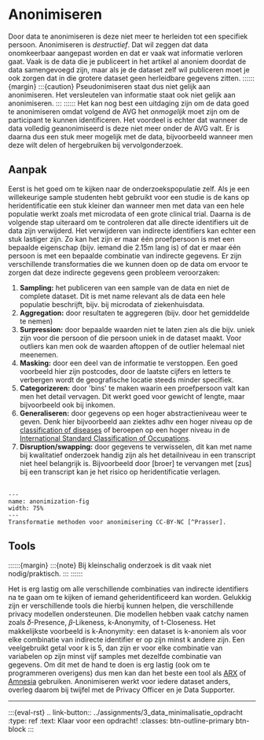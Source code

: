 # Anonimiseren

Door data te anonimiseren is deze niet meer te herleiden tot een specifiek persoon. Anonimiseren is
*destructief*. Dat wil zeggen dat data onomkeerbaar aangepast worden en dat er vaak wat informatie verloren
gaat. Vaak is de data die je publiceert in het artikel al anoniem doordat de data samengevoegd zijn, maar als je de
dataset zelf wil publiceren moet je ook zorgen dat in die grotere dataset geen herleidbare gegevens zitten.
::::::{margin}
:::{caution}
Pseudonimiseren staat dus niet gelijk aan anonimiseren. Het versleutelen van informatie staat ook niet gelijk aan 
anonimiseren.
:::
::::::
Het kan nog best een uitdaging zijn om de data goed te anonimiseren omdat volgend de AVG het *onmogelijk* moet zijn om
de participant te kunnen identificeren. Het voordeel is echter dat wanneer de data volledig geanonimiseerd is deze niet 
meer onder de AVG valt. Er is daarna dus een stuk meer mogelijk met de data, bijvoorbeeld wanneer men deze wilt delen
of hergebruiken bij vervolgonderzoek.

## Aanpak

Eerst is het goed om te kijken naar de onderzoekspopulatie zelf. Als je een willekeurige sample studenten hebt gebruikt
voor een studie is de kans op heridentificatie een stuk kleiner dan wanneer men met data van een hele populatie werkt 
zoals met microdata of een grote clinical trial. Daarna is de volgende stap uiteraard om te controleren dat alle directe 
identifiers uit de data zijn verwijderd. Het verwijderen van indirecte identifiers kan echter een stuk lastiger zijn. 
Zo kan het zijn er maar één proefpersoon is met een bepaalde eigenschap (bijv. iemand die 2.15m lang is) of dat er maar
één persoon is met een bepaalde combinatie van indirecte gegevens. Er zijn verschillende transformaties die we kunnen 
doen op de data om ervoor te zorgen dat deze indirecte gegevens geen probleem veroorzaken:

1. **Sampling:** het publiceren van een sample van de data en niet de complete dataset. Dit is met name relevant als de data
een hele populatie beschrijft, bijv. bij microdata of ziekenhuisdata.
1. **Aggregation:** door resultaten te aggregeren (bijv. door het gemiddelde te nemen)
1. **Surpression:** door bepaalde waarden niet te laten zien als die bijv. uniek zijn voor die persoon of die persoon uniek
in de dataset maakt. Voor outliers kan men ook de waarden aftoppen of de outlier helemaal niet meenemen.
1. **Masking:** door een deel van de informatie te verstoppen. Een goed voorbeeld hier zijn postcodes, door de laatste cijfers
en letters te verbergen wordt de geografische locatie steeds minder specifiek.
1. **Categorizeren:** door 'bins' te maken waarin een proefpersoon valt kan men het detail vervagen. Dit werkt goed voor gewicht
of lengte, maar bijvoorbeeld ook bij inkomen.
1. **Generaliseren:** door gegevens op een hoger abstractieniveau weer te geven. Denk hier bijvoorbeeld aan ziektes 
adhv een hoger niveau op de [classification of diseases](https://www.who.int/standards/classifications/classification-of-diseases) 
of beroepen op een hoger niveau in de [International Standard Classification of Occupations](http://www.ilo.org/public/english/bureau/stat/isco/isco08/index.htm).
1. **Disruption/swapping:** door gegevens te verwisselen, dit kan met name bij kwalitatief onderzoek handig zijn als het
detailniveau in een transcript niet heel belangrijk is. Bijvoorbeeld door \[broer\] te vervangen met \[zus\] bij een 
transcript kan je het risico op heridentificatie verlagen.
<br><br>

```{figure} ../figures/prasser_transformation_methods.webp
---
name: anonimization-fig
width: 75%
---
Transformatie methoden voor anonimisering CC-BY-NC [^Prasser].
```

## Tools

::::::{margin}
:::{note}
Bij kleinschalig onderzoek is dit vaak niet nodig/praktisch.
:::
::::::

Het is erg lastig om alle verschillende combinaties van indirecte identifiers na te gaan om te kijken of iemand 
geheridentificeerd kan worden. Gelukkig zijn er verschillende tools die hierbij kunnen helpen, die verschillende
privacy modellen ondersteunen. Die modellen hebben vaak catchy namen zoals 𝛿-Presence, 𝛽-Likeness, k-Anonymity, of t-Closeness. Het
makkelijkste voorbeeld is k-Anonymity: een dataset is k-anoniem als voor elke combinatie van indirecte identifier er op
zijn minst k andere zijn. Een veelgebruikt getal voor k is 5, dan zijn er voor elke combinatie van variabelen op zijn minst
vijf samples met dezelfde combinatie van gegevens. Om dit met de hand te doen is erg lastig (ook om te programmeren overigens)
dus men kan dan het beste een tool als [ARX](https://arx.deidentifier.org/) of [Amnesia](https://amnesia.openaire.eu/) 
gebruiken. Anonimiseren werkt voor iedere dataset anders, overleg daarom bij twijfel met de Privacy Officer en je Data
Supporter.

---
:::{eval-rst}
.. link-button:: ../assignments/3_data_minimalisatie_opdracht
    :type: ref
    :text: Klaar voor een opdracht!
    :classes: btn-outline-primary btn-block
:::

[^Prasser]: Prasser F, Eicher J, Spengler H, Bild R, Kuhn KA. Flexible data anonymization using ARX—Current status and 
challenges ahead. Software: Practice and Experience. 2020 Jul;50(7):1277-304.